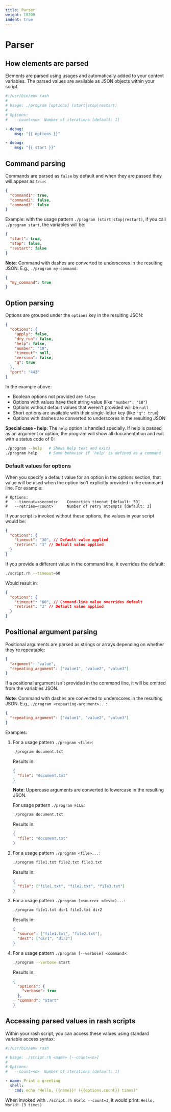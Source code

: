 ```yaml
---
title: Parser
weight: 10200
indent: true
---
```


# Parser

## How elements are parsed

Elements are parsed using usages and automatically added to your context variables. The parsed values are available as JSON objects within your script.

```yaml
#!/usr/bin/env rash
#
# Usage: ./program [options] (start|stop|restart)
#
# Options:
#   --count=<n>  Number of iterations [default: 1]

- debug:
    msg: "{{ options }}"

- debug:
    msg: "{{ start }}"
```

## Command parsing

Commands are parsed as `false` by default and when they are passed they will appear as `true`:

```json
{
  "command1": true,
  "command2": false,
  "command3": false
}
```

Example: with the usage pattern `./program (start|stop|restart)`, if you call `./program start`, the variables will be:

```json
{
  "start": true,
  "stop": false,
  "restart": false
}
```

**Note**: Command with dashes are converted to underscores in the resulting JSON. E.g., `./program my-command`:

```json
{
  "my_command": true
}
```

## Option parsing

Options are grouped under the `options` key in the resulting JSON:

```json
{
  "options": {
    "apply": false,
    "dry_run": false,
    "help": false,
    "number": "10",
    "timeout": null,
    "version": false,
    "q": true
  },
  "port": "443"
}
```

In the example above:

- Boolean options not provided are `false`
- Options with values have their string value (like `"number": "10"`)
- Options without default values that weren't provided will be `null`
- Short options are available with their single-letter key (like `"q": true`)
- Options with dashes are converted to underscores in the resulting JSON

**Special case - help**: The `help` option is handled specially. If help is passed as an argument or option, the program
will show all documentation and exit with a status code of 0:

```bash
./program --help   # Shows help text and exits
./program help     # Same behavior if 'help' is defined as a command
```

### Default values for options

When you specify a default value for an option in the options section, that value will be used when the option isn't explicitly provided in the command line. For example:

```
# Options:
#   --timeout=<seconds>    Connection timeout [default: 30]
#   --retries=<count>      Number of retry attempts [default: 3]
```

If your script is invoked without these options, the values in your script would be:

```json
{
  "options": {
    "timeout": "30", // Default value applied
    "retries": "3" // Default value applied
  }
}
```

If you provide a different value in the command line, it overrides the default:

```bash
./script.rh --timeout=60
```

Would result in:

```json
{
  "options": {
    "timeout": "60", // Command-line value overrides default
    "retries": "3" // Default value applied
  }
}
```

## Positional argument parsing

Positional arguments are parsed as strings or arrays depending on whether they're repeatable:

```json
{
  "argument": "value",
  "repeating_argument": ["value1", "value2", "value3"]
}
```

If a positional argument isn't provided in the command line, it will be omitted from the variables JSON.

**Note**: Command with dashes are converted to underscores in the resulting JSON. E.g., `./program <repeating-argument>...`:

```json
{
  "repeating_argument": ["value1", "value2", "value3"]
}
```

Examples:

1. For a usage pattern `./program <file>`:

   ```bash
   ./program document.txt
   ```

   Results in:

   ```json
   {
     "file": "document.txt"
   }
   ```

   **Note**: Uppercase arguments are converted to lowercase in the resulting JSON.

   For usage pattern `./program FILE`:

   ```bash
   ./program document.txt
   ```

   Results in:

   ```json
   {
     "file": "document.txt"
   }
   ```

2. For a usage pattern `./program <file>...`:

   ```bash
   ./program file1.txt file2.txt file3.txt
   ```

   Results in:

   ```json
   {
     "file": ["file1.txt", "file2.txt", "file3.txt"]
   }
   ```

3. For a usage pattern `./program (<source> <dest>)...`:

   ```bash
   ./program file1.txt dir1 file2.txt dir2
   ```

   Results in:

   ```json
   {
     "source": ["file1.txt", "file2.txt"],
     "dest": ["dir1", "dir2"]
   }
   ```

4. For a usage pattern `./program [--verbose] <command>`:
   ```bash
   ./program --verbose start
   ```
   Results in:
   ```json
   {
     "options": {
       "verbose": true
     },
     "command": "start"
   }
   ```

## Accessing parsed values in rash scripts

Within your rash script, you can access these values using standard variable access syntax:

```yaml
#!/usr/bin/env rash

# Usage: ./script.rh <name> [--count=<n>]
#
# Options:
#   --count=<n>  Number of iterations [default: 1]

- name: Print a greeting
  shell:
    cmd: echo "Hello, {{name}}! ({{options.count}} times)"
```

When invoked with `./script.rh World --count=3`, it would print: `Hello, World! (3 times)`
